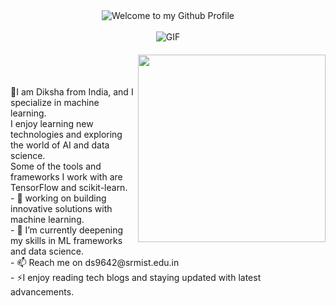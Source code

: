 <!-- "Hero" Header -->
<div align="center">
  <img src="https://github.com/BrunnerLivio/brunnerlivio/blob/master/images/welcome.png?raw=true" style="max-width: 50%; height: auto;" alt="Welcome to my Github Profile" />
  <br />
  <br />
 <img src="https://media.licdn.com/dms/image/C4E12AQHpykK2d73gCg/article-cover_image-shrink_720_1280/0/1636235813796?e=1727308800&v=beta&t=xSsEuBLtDnXmTEU-5fkZfJj24IS4eH5TiEsm4IPWnRs" style="max-width: 50%; height: auto; margin-bottom: 20px;" alt="GIF" />
</div>
<!-- <img src="https://octodex.github.com/images/luchadortocat.png" width="300" align="right"> -->
<img src="https://octodex.github.com/images/murakamicat.png" width="300" align="right">
<br>
<br>
<br>
📍I am Diksha from India, and I specialize in machine learning.<br>
I enjoy learning new technologies and exploring the world of AI and data science.<br>
Some of the tools and frameworks I work with are TensorFlow and scikit-learn.<br>
- 🔭 working on building innovative solutions with machine learning. <br>
- 🌱 I’m currently deepening my skills in ML frameworks and data science.<br>
- 📫 Reach me on ds9642@srmist.edu.in<br>
- ⚡I enjoy reading tech blogs and staying updated with latest advancements.<br>
